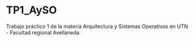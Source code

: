 # TP1_AySO
Trabajo práctico 1 de la materia Arquitectura y Sistemas Operativos en UTN - Facultad regional Avellaneda.
